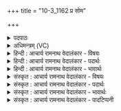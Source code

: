 +++
title = "10-3_1162 प्र सोम"

+++
<details><summary>पदपाठः</summary>

प्र। सो꣣म। याहि। इ꣡न्द्र꣢꣯स्य। कु꣣क्षा꣢। नृ꣡भिः꣢꣯। ये꣣मानः꣢। अ꣡द्रि꣢꣯भिः। अ। द्रि꣣भिः। सुतः꣢। ११६२।
</details>

<details><summary>अधिमन्त्रम् (VC)</summary>

- पवमानः सोमः
- अग्नयो धिष्ण्या ऐश्वराः
- द्विपदा विराट्
- पञ्चमः
</details>

<details><summary>हिन्दी : आचार्य रामनाथ वेदालंकार - विषयः</summary>

अगले मन्त्र में फिर वही विषय वर्णित है।
</details>

<details><summary>हिन्दी : आचार्य रामनाथ वेदालंकार - पदार्थः</summary>

पदार्थान्वय -  हे(सोम)ज्ञानरस! (नृभिः)नेता गुरुओं से(येमानः)नियन्त्रित किया जाता हुआ, (अद्रिभिः)अखण्डित पाण्डित्यों से(सुतः)प्रेरित किया गयातू(इन्द्रस्य)जीवात्मा के(कुक्षा)गर्भ में(प्र याहि)उत्तम प्रकार से पहुँच ॥३॥
</details>

<details><summary>हिन्दी : आचार्य रामनाथ वेदालंकार - भावार्थः</summary>

भावार्थ -  विद्वान्,नियमपरायण गुरु लोग जब छात्रों को पढ़ाते हैं,तब उन छात्रों के अन्तरात्मा में विशुद्ध ज्ञान-रस का प्रवाह सुगमता से प्रकट हो जाता है ॥३॥
</details>

<details><summary>संस्कृत : आचार्य रामनाथ वेदालंकार - विषयः</summary>

अथ पुनः स एव विषय उच्यते।
</details>

<details><summary>संस्कृत : आचार्य रामनाथ वेदालंकार - पदार्थः</summary>

पदार्थान्वय -  हे(सोम)ज्ञानरस! (नृभिः)नायकैः गुरुभिः(येमानः)नियम्यमानः, (अद्रिभिः)अखण्डितैः पाण्डित्यैः(सुतः)प्रेरितः त्वम्(इन्द्रस्य)जीवात्मनः(कुक्षा)गर्भे।[कुक्षौ इति प्राप्ते ‘सुपां सुलुक्०’अ० ७।१।३९ इति विभक्तेर्डादेशः] (प्र याहि)प्र गच्छ ॥३॥
</details>

<details><summary>संस्कृत : आचार्य रामनाथ वेदालंकार - भावार्थः</summary>

भावार्थ -  विद्वांसो नियमपरायणा गुरवो यदा छात्रानध्यापयन्ति तदा तेषां छात्राणामन्तरात्मनि विशुद्धज्ञानरसप्रवाहः सुतरामाविर्भवति ॥३॥
</details>

<details><summary>संस्कृत : आचार्य रामनाथ वेदालंकार - पादटिप्पनी</summary>

टिप्पनी -   १.ऋ० ९।१०९।१८।
</details>